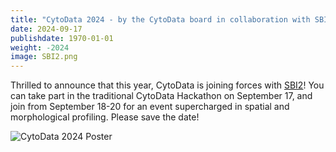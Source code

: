 ```yaml
---
title: "CytoData 2024 - by the CytoData board in collaboration with SBI2"
date: 2024-09-17
publishdate: 1970-01-01
weight: -2024
image: SBI2.png
---
```


Thrilled to announce that this year, CytoData is joining forces with [SBI2](https://sbi2.org/)! You can take part in the traditional CytoData Hackathon on September 17, and join from September 18-20 for an event supercharged in spatial and morphological profiling. Please save the date!

![CytoData 2024 Poster](/./main_files/cytodata2024poster.png)